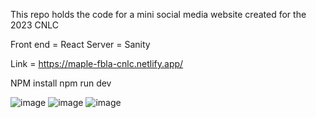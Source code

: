 This repo holds the code for a mini social media website created for the 2023 CNLC 
  
Front end = React
Server = Sanity 

Link = https://maple-fbla-cnlc.netlify.app/

NPM install
npm run dev



![image](https://github.com/ErinTomorri/CNLC-MAPLE/assets/97967950/90981e8c-4612-4bdc-b9ad-28432dd939ec)
![image](https://github.com/ErinTomorri/CNLC-MAPLE/assets/97967950/395ac6b4-ea8b-4354-ae2b-a942c9d15b95)
![image](https://github.com/ErinTomorri/CNLC-MAPLE/assets/97967950/65a3a603-ef7f-4fce-9c42-c7b09e9a4ef7)
